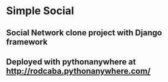 # Simple Social
## Social Network clone project with Django framework
## Deployed with pythonanywhere at http://rodcaba.pythonanywhere.com/

